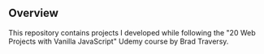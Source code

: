 ## Overview

This repository contains projects I developed while following the "20 Web Projects with Vanilla JavaScript" Udemy course by Brad Traversy.

